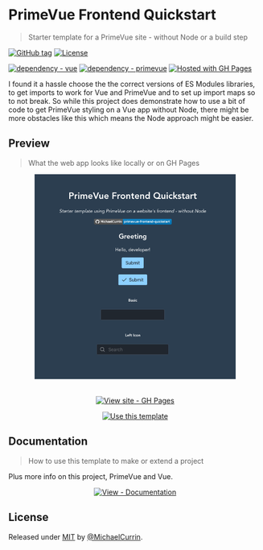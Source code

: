 # PrimeVue Frontend Quickstart
> Starter template for a PrimeVue site - without Node or a build step

[![GitHub tag](https://img.shields.io/github/tag/MichaelCurrin/primevue-frontend-quickstart?include_prereleases=&sort=semver)](https://github.com/MichaelCurrin/primevue-frontend-quickstart/releases/)
[![License](https://img.shields.io/badge/License-MIT-blue)](#license)

[![dependency - vue](https://img.shields.io/badge/vue-3-blue?logo=vue.js&logoColor=white)](https://www.npmjs.com/package/vue)
[![dependency - primevue](https://img.shields.io/badge/primevue-3-blue)](https://www.npmjs.com/package/primevue)
[![Hosted with GH Pages](https://img.shields.io/badge/Hosted_with-GitHub_Pages-blue?logo=github&logoColor=white)](https://pages.github.com/)


I found it a hassle choose the the correct versions of ES Modules libraries, to get imports to work for Vue and PrimeVue and to set up import maps so to not break. So while this project does demonstrate how to use a bit of code to get PrimeVue styling on a Vue app without Node, there might be more obstacles like this which means the Node approach might be easier.


## Preview
> What the web app looks like locally or on GH Pages

<div align="center">
    <a href="https://michaelcurrin.github.io/primevue-frontend-quickstart/">
        <img src="/sample.png" alt="Sample screenshot" title="Sample screenshot" width="400" />
    </a>
</div>

<br>

<div align="center">

[![View site - GH Pages](https://img.shields.io/badge/View_site-GH_Pages-blue?style=for-the-badge)](https://michaelcurrin.github.io/primevue-frontend-quickstart/)

[![Use this template](https://img.shields.io/badge/Generate-Use_this_template-2ea44f?style=for-the-badge)](https://github.com/MichaelCurrin/primevue-frontend-quickstart/generate)

</div>


## Documentation
> How to use this template to make or extend a project

Plus more info on this project, PrimeVue and Vue.

<div align="center">

[![View - Documentation](https://img.shields.io/badge/View-Documentation-blue?style=for-the-badge)](/docs/)

</div>


## License

Released under [MIT](/LICENSE) by [@MichaelCurrin](https://github.com/MichaelCurrin).
